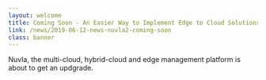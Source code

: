 ```yaml
---
layout: welcome
title: Coming Soon - An Easier Way to Implement Edge to Cloud Solutions 
link: /news/2019-06-12-news-nuvla2-coming-soon
class: banner
---
```


Nuvla, the multi-cloud, hybrid-cloud and edge management platform is about to get an updgrade.
